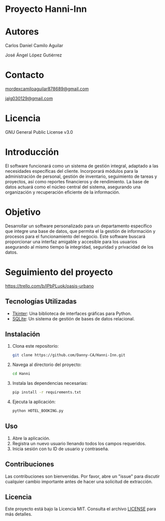 # Proyecto Hanni-Inn

# Autores
Carlos Daniel Camilo Aguilar

José Ángel López Gutiérrez

# Contacto
mordexcamiloaguilar878689@gmail.com

jalg030129@gmail.com

# Licencia
GNU General Public License v3.0

# Introducción
El software funcionará como un sistema de gestión integral, adaptado a las necesidades específicas del 
cliente. Incorporará módulos para la administración de personal, gestión de inventario, 
seguimiento de tareas y proyectos, así como reportes financieros y de rendimiento. La base de datos actuará 
como el núcleo central del sistema, asegurando una organización y recuperación eficiente de la información.

# Objetivo
Desarrollar un software personalizado para un departamento específico que integre una base de datos, 
que permita el la gestión de información y procesos para el funcionamiento del negocio. Este software buscará proporcionar una interfaz amigable y accesible para los usuarios asegurando al mismo tiempo la integridad, seguridad y privacidad de los datos.
# Seguimiento del proyecto 
https://trello.com/b/lPbPLuok/oasis-urbano

## Tecnologías Utilizadas

- [Tkinter](https://docs.python.org/es/3/library/tkinter.html): Una biblioteca de interfaces gráficas para Python.
- [SQLite](https://www.sqlite.org/):  Un sistema de gestión de bases de datos relacional.

## Instalación

1. Clona este repositorio:
    ```bash
    git clone https://github.com/Danny-CA/Hanni-Inn.git
    ```

2. Navega al directorio del proyecto:
    ```bash
    cd Hanni
    ```

3. Instala las dependencias necesarias:
    ```bash
    pip install -r requirements.txt
    ```

4. Ejecuta la aplicación:
    ```bash
    python HOTEL_BOOKING.py
    ```

## Uso

1. Abre la aplicación.
2. Registra un nuevo usuario llenando todos los campos requeridos.
3. Inicia sesión con tu ID de usuario y contraseña.

## Contribuciones

Las contribuciones son bienvenidas. Por favor, abre un "issue" para discutir cualquier cambio importante antes de hacer una solicitud de extracción.

## Licencia

Este proyecto está bajo la Licencia MIT. Consulta el archivo [LICENSE](LICENSE) para más detalles.


